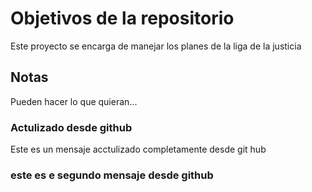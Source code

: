 # Objetivos de la repositorio

Este proyecto se encarga de manejar los planes de la liga de la justicia


## Notas
Pueden hacer lo que quieran...

### Actulizado desde github

Este es un mensaje acctulizado completamente desde git hub

### este es e segundo mensaje desde github

